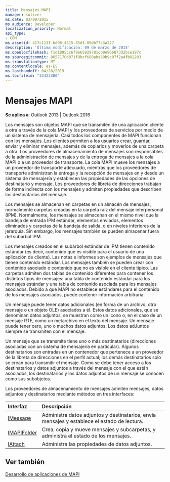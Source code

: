 ```yaml
---
title: Mensajes MAPI
manager: soliver
ms.date: 03/09/2015
ms.audience: Developer
localization_priority: Normal
api_type:
- COM
ms.assetid: 417c113f-bd98-4515-85d1-09db7fc3a227
description: 'Última modificación: 09 de marzo de 2015'
ms.openlocfilehash: f1d1895cc6f9e65929781cb0e966873d2bce197c
ms.sourcegitcommit: 8657170d071f9bcf680aba50b9c07f2a4fb82283
ms.translationtype: MT
ms.contentlocale: es-ES
ms.lasthandoff: 04/28/2019
ms.locfileid: "33423380"
---
```

# <a name="mapi-messages"></a>Mensajes MAPI

  
  
**Se aplica a**: Outlook 2013 | Outlook 2016 
  
Los mensajes son objetos MAPI que se transmiten de una aplicación cliente a otra a través de la cola MAPI y los proveedores de servicios por medio de un sistema de mensajería. Casi todos los componentes de MAPI funcionan con los mensajes. Los clientes permiten a los usuarios crear, guardar, enviar y eliminar mensajes, además de copiarlos y moverlos de una carpeta a otra. Los proveedores de almacenamiento de mensajes son responsables de la administración de mensajes y de la entrega de mensajes a la cola MAPI o a un proveedor de transporte. La cola MAPI mueve los mensajes a un proveedor de transporte adecuado, mientras que los proveedores de transporte administran la entrega y la recepción de mensajes en y desde un sistema de mensajería y establecen las propiedades de las opciones de destinatario y mensaje. Los proveedores de libreta de direcciones trabajan de forma indirecta con los mensajes y admiten propiedades que describen los destinatarios del mensaje.
  
Los mensajes se almacenan en carpetas en un almacén de mensajes, normalmente carpetas creadas en la carpeta raíz del mensaje interpersonal (IPM). Normalmente, los mensajes se almacenan en el mismo nivel que la bandeja de entrada IPM estándar, elementos enviados, elementos eliminados y carpetas de la bandeja de salida, o en niveles inferiores de la jerarquía. Sin embargo, los mensajes también se pueden almacenar fuera del subárbol IPM.
  
Los mensajes creados en el subárbol estándar de IPM tienen contenido estándar (es decir, contenido que es visible para el usuario de una aplicación de cliente). Las notas e informes son ejemplos de mensajes que tienen contenido estándar. Los mensajes también se pueden crear con contenido asociado o contenido que no es visible en el cliente típico. Las carpetas admiten dos tablas de contenido diferentes para contener los distintos tipos de mensajes: una tabla de contenido estándar para los mensajes estándar y una tabla de contenido asociada para los mensajes asociados. Debido a que MAPI no establece estándares para el contenido de los mensajes asociados, puede contener información arbitraria. 
  
Un mensaje puede tener datos adicionales (en forma de un archivo, otro mensaje o un objeto OLE) asociados a él. Estos datos adicionales, que se denominan datos adjuntos, se muestran como un icono o, en el caso de un mensaje RTF, como un metarchivo en el texto del mensaje. Un mensaje puede tener cero, uno o muchos datos adjuntos. Los datos adJuntos siempre se transmiten con el mensaje.
  
Un mensaje que se transmite tiene uno o más destinatarios (direcciones asociadas con un sistema de mensajería en particular). Algunos destinatarios son entradas en un contenedor que pertenece a un proveedor de la libreta de direcciones en el perfil actual; los demás destinatarios solo se crean para transmitir el mensaje. Como se debe tener acceso a los destinatarios y datos adjuntos a través del mensaje con el que están asociados, los destinatarios y los datos adjuntos de un mensaje se conocen como sus subobjetos. 
  
Los proveedores de almacenamiento de mensajes admiten mensajes, datos adjuntos y destinatarios mediante métodos en tres interfaces: 
  
|**Interfaz**|**Descripción**|
|:-----|:-----|
|[IMessage](imessageimapiprop.md) <br/> |Administra datos adjuntos y destinatarios, envía mensajes y establece el estado de lectura.  <br/> |
|[IMAPIFolder](imapifolderimapicontainer.md) <br/> |Crea, copia y mueve mensajes y subcarpetas, y administra el estado de los mensajes.  <br/> |
|[IAttach](iattachimapiprop.md) <br/> |Administra las propiedades de datos adjuntos.  <br/> |
   
## <a name="see-also"></a>Ver también



[Desarrollo de aplicaciones de MAPI](mapi-application-development.md)

